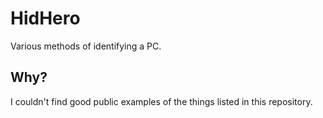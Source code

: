 # HidHero
Various methods of identifying a PC.

## Why?
I couldn't find good public examples of the things listed in this repository.
